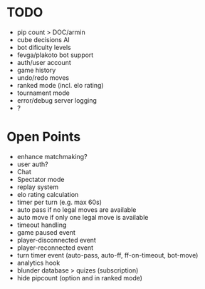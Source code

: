 # TODO
- pip count > DOC/armin
- cube decisions AI
- bot dificulty levels
- fevga/plakoto bot support
- auth/user account
- game history
- undo/redo moves
- ranked mode (incl. elo rating)
- tournament mode
- error/debug server logging
- ?

# Open Points
- enhance matchmaking?
- user auth?
- Chat
- Spectator mode
- replay system
- elo rating calculation
- timer per turn (e.g. max 60s)
- auto pass if no legal moves are available
- auto move if only one legal move is available
- timeout handling
- game paused event
- player-disconnected event
- player-reconnected event
- turn timer event (auto-pass, auto-ff, ff-on-timeout, bot-move)
- analytics hook
- blunder database > quizes (subscription)
- hide pipcount (option and in ranked mode)
